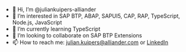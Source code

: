 - 👋 Hi, I’m @juliankuipers-alliander
- 👀 I’m interested in SAP BTP, ABAP, SAPUI5, CAP, RAP, TypeScript, Node.js, JavaScript
- 🌱 I’m currently learning TypeScript
- 💞️ I’m looking to collaborate on SAP BTP Extensions
- 📫 How to reach me: [julian.kuipers@alliander.com](mailto:julian.kuipers@alliander.com) or [LinkedIn](https://linkedin.com/in/juliankuipers)

<!---
juliankuipers-alliander/juliankuipers-alliander is a ✨ special ✨ repository because its `README.md` (this file) appears on your GitHub profile.
You can click the Preview link to take a look at your changes.
--->
